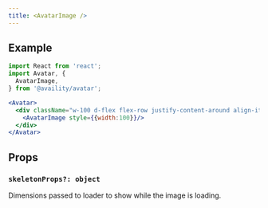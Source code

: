 ```yaml
---
title: <AvatarImage />
---
```


## Example

```jsx
import React from 'react';
import Avatar, {
  AvatarImage,
} from '@availity/avatar';

<Avatar>
  <div className="w-100 d-flex flex-row justify-content-around align-items-center">
    <AvatarImage style={{width:100}}/>
  </div>
</Avatar>
```

## Props

### `skeletonProps?: object`

Dimensions passed to loader to show while the image is loading.
